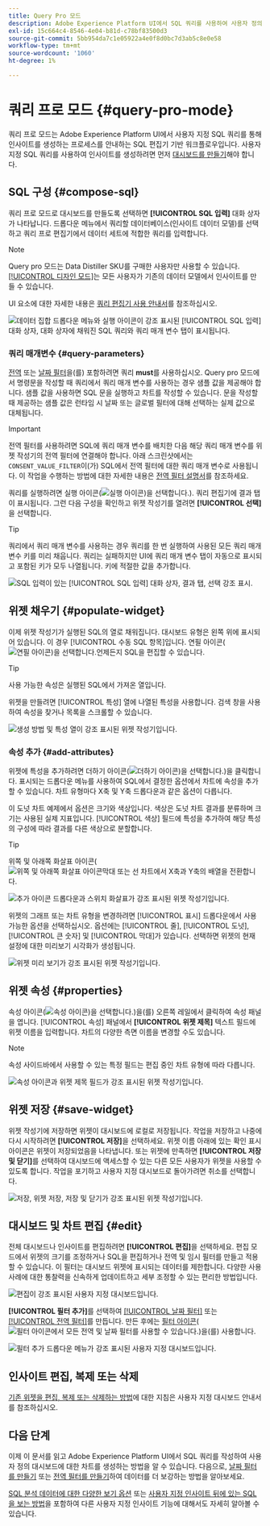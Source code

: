 ```yaml
---
title: Query Pro 모드
description: Adobe Experience Platform UI에서 SQL 쿼리를 사용하여 사용자 정의 대시보드용 차트를 생성하는 방법에 대해 알아봅니다.
exl-id: 15c664c4-8546-4e04-b81d-c78bf83500d3
source-git-commit: 5bb954da7c1e05922a4e0f8d0bc7d3ab5c8e0e58
workflow-type: tm+mt
source-wordcount: '1060'
ht-degree: 1%

---
```


# 쿼리 프로 모드 {#query-pro-mode}

쿼리 프로 모드는 Adobe Experience Platform UI에서 사용자 지정 SQL 쿼리를 통해 인사이트를 생성하는 프로세스를 안내하는 SQL 편집기 기반 워크플로우입니다. 사용자 지정 SQL 쿼리를 사용하여 인사이트를 생성하려면 먼저 [대시보드를 만들기](./overview.md#create-custom-dashboard)해야 합니다.

## SQL 구성 {#compose-sql}

쿼리 프로 모드로 대시보드를 만들도록 선택하면 **[!UICONTROL SQL 입력]** 대화 상자가 나타납니다. 드롭다운 메뉴에서 쿼리할 데이터베이스(인사이트 데이터 모델)를 선택하고 쿼리 프로 편집기에서 데이터 세트에 적합한 쿼리를 입력합니다.

>[!NOTE]
>
>Query pro 모드는 Data Distiller SKU를 구매한 사용자만 사용할 수 있습니다. [[!UICONTROL 디자인 모드]](../../user-defined-dashboards.md)는 모든 사용자가 기존의 데이터 모델에서 인사이트를 만들 수 있습니다.

UI 요소에 대한 자세한 내용은 [쿼리 편집기 사용 안내서](../../../query-service/ui/user-guide.md#query-authoring)를 참조하십시오.

![데이터 집합 드롭다운 메뉴와 실행 아이콘이 강조 표시된 [!UICONTROL SQL 입력] 대화 상자, 대화 상자에 채워진 SQL 쿼리와 쿼리 매개 변수 탭이 표시됩니다.](../../images/customizable-insights/enter-sql-database-dropdown.png)

### 쿼리 매개변수 {#query-parameters}

[전역](./filters/global-filter.md) 또는 [날짜 필터](./filters/date-filter.md)을(를) 포함하려면 쿼리 **must**&#x200B;를 사용하십시오. Query pro 모드에서 명령문을 작성할 때 쿼리에서 쿼리 매개 변수를 사용하는 경우 샘플 값을 제공해야 합니다. 샘플 값을 사용하면 SQL 문을 실행하고 차트를 작성할 수 있습니다. 문을 작성할 때 제공하는 샘플 값은 런타임 시 날짜 또는 글로벌 필터에 대해 선택하는 실제 값으로 대체됩니다.



>[!IMPORTANT]
>
>전역 필터를 사용하려면 SQL에 쿼리 매개 변수를 배치한 다음 해당 쿼리 매개 변수를 위젯 작성기의 전역 필터에 연결해야 합니다. 아래 스크린샷에서는 `CONSENT_VALUE_FILTER`이(가) SQL에서 전역 필터에 대한 쿼리 매개 변수로 사용됩니다. 이 작업을 수행하는 방법에 대한 자세한 내용은 [전역 필터 설명서](./filters/global-filter.md#enable-global-filter)를 참조하세요.

쿼리를 실행하려면 실행 아이콘(![실행 아이콘)을 선택합니다.](../../images/customizable-insights/run-icon.png)). 쿼리 편집기에 결과 탭이 표시됩니다. 그런 다음 구성을 확인하고 위젯 작성기를 열려면 **[!UICONTROL 선택]**&#x200B;을 선택합니다.

>[!TIP]
>
>쿼리에서 쿼리 매개 변수를 사용하는 경우 쿼리를 한 번 실행하여 사용된 모든 쿼리 매개 변수 키를 미리 채웁니다. 쿼리는 실패하지만 UI에 쿼리 매개 변수 탭이 자동으로 표시되고 포함된 키가 모두 나열됩니다. 키에 적절한 값을 추가합니다.

![SQL 입력이 있는 [!UICONTROL SQL 입력] 대화 상자, 결과 탭, 선택 강조 표시.](../../images/customizable-insights/enter-sql-select.png)

## 위젯 채우기 {#populate-widget}

이제 위젯 작성기가 실행된 SQL의 열로 채워집니다. 대시보드 유형은 왼쪽 위에 표시되어 있습니다. 이 경우 [!UICONTROL 수동 SQL 항목]입니다. 연필 아이콘(![연필 아이콘)을 선택합니다.언제든지 SQL을 편집할 수 있습니다.](../../images/customizable-insights/edit-icon.png)

>[!TIP]
>
>사용 가능한 속성은 실행된 SQL에서 가져온 열입니다.

위젯을 만들려면 [!UICONTROL 특성] 열에 나열된 특성을 사용합니다. 검색 창을 사용하여 속성을 찾거나 목록을 스크롤할 수 있습니다.

![생성 방법 및 특성 열이 강조 표시된 위젯 작성기입니다.](../../images/customizable-insights/creation-method-and-attribute-column.png)

### 속성 추가 {#add-attributes}

위젯에 특성을 추가하려면 더하기 아이콘(![더하기 아이콘)을 선택합니다.](../../images/customizable-insights/add-icon.png))을 클릭합니다. 표시되는 드롭다운 메뉴를 사용하여 SQL에서 결정한 옵션에서 차트에 속성을 추가할 수 있습니다. 차트 유형마다 X축 및 Y축 드롭다운과 같은 옵션이 다릅니다.

이 도넛 차트 예제에서 옵션은 크기와 색상입니다. 색상은 도넛 차트 결과를 분류하며 크기는 사용된 실제 지표입니다. [!UICONTROL 색상] 필드에 특성을 추가하여 해당 특성의 구성에 따라 결과를 다른 색상으로 분할합니다.

>[!TIP]
>
>위쪽 및 아래쪽 화살표 아이콘(![위쪽 및 아래쪽 화살표 아이콘막대 또는 선 차트에서 X축과 Y축의 배열을 전환합니다.](../../images/customizable-insights/switch-axis-icon.png)

![추가 아이콘 드롭다운과 스위치 화살표가 강조 표시된 위젯 작성기입니다.](../../images/customizable-insights/add-icon-and-switch-arrows.png)

위젯의 그래프 또는 차트 유형을 변경하려면 [!UICONTROL 표시] 드롭다운에서 사용 가능한 옵션을 선택하십시오. 옵션에는 [!UICONTROL 줄], [!UICONTROL 도넛], [!UICONTROL 큰 숫자] 및 [!UICONTROL 막대]가 있습니다. 선택하면 위젯의 현재 설정에 대한 미리보기 시각화가 생성됩니다.

![위젯 미리 보기가 강조 표시된 위젯 작성기입니다.](../../images/customizable-insights/widget-preview.png)

## 위젯 속성 {#properties}

속성 아이콘(![속성 아이콘)을 선택합니다.](../../images/customizable-insights/properties-icon.png))을(를) 오른쪽 레일에서 클릭하여 속성 패널을 엽니다. [!UICONTROL 속성] 패널에서 **[!UICONTROL 위젯 제목]** 텍스트 필드에 위젯 이름을 입력합니다. 차트의 다양한 측면 이름을 변경할 수도 있습니다.

>[!NOTE]
>
>속성 사이드바에서 사용할 수 있는 특정 필드는 편집 중인 차트 유형에 따라 다릅니다.

![속성 아이콘과 위젯 제목 필드가 강조 표시된 위젯 작성기입니다.](../../images/customizable-insights/widget-properties-title-text.png)

## 위젯 저장 {#save-widget}

위젯 작성기에 저장하면 위젯이 대시보드에 로컬로 저장됩니다. 작업을 저장하고 나중에 다시 시작하려면 **[!UICONTROL 저장]**&#x200B;을 선택하세요. 위젯 이름 아래에 있는 확인 표시 아이콘은 위젯이 저장되었음을 나타냅니다. 또는 위젯에 만족하면 **[!UICONTROL 저장 및 닫기]**&#x200B;를 선택하여 대시보드에 액세스할 수 있는 다른 모든 사용자가 위젯을 사용할 수 있도록 합니다. 작업을 포기하고 사용자 지정 대시보드로 돌아가려면 취소를 선택합니다.

![저장, 위젯 저장, 저장 및 닫기가 강조 표시된 위젯 작성기입니다.](../../images/customizable-insights/insight-saved.png)

## 대시보드 및 차트 편집 {#edit}

전체 대시보드나 인사이트를 편집하려면 **[!UICONTROL 편집]**&#x200B;을 선택하세요. 편집 모드에서 위젯의 크기를 조정하거나 SQL을 편집하거나 전역 및 임시 필터를 만들고 적용할 수 있습니다. 이 필터는 대시보드 위젯에 표시되는 데이터를 제한합니다. 다양한 사용 사례에 대한 통찰력을 신속하게 업데이트하고 세부 조정할 수 있는 편리한 방법입니다.

![편집이 강조 표시된 사용자 지정 대시보드입니다.](../../images/customizable-insights/edit-dashboard.png)

**[!UICONTROL 필터 추가]**&#x200B;를 선택하여 [[!UICONTROL 날짜 필터]](#create-date-filter) 또는 [[!UICONTROL 전역 필터]](#create-global-filter)를 만듭니다. 만든 후에는 [필터 아이콘](#select-global-filter)(![필터 아이콘에서 모든 전역 및 날짜 필터를 사용할 수 있습니다.](../../images/customizable-insights/filter.png))을(를) 사용합니다.

![필터 추가 드롭다운 메뉴가 강조 표시된 사용자 지정 대시보드입니다.](../../images/customizable-insights/add-filter.png)

## 인사이트 편집, 복제 또는 삭제

[기존 위젯을 편집, 복제 또는 삭제하는 방법](../../user-defined-dashboards.md#duplicate)에 대한 지침은 사용자 지정 대시보드 안내서를 참조하십시오.

## 다음 단계

이제 이 문서를 읽고 Adobe Experience Platform UI에서 SQL 쿼리를 작성하여 사용자 정의 대시보드에 대한 차트를 생성하는 방법을 알 수 있습니다. 다음으로, [날짜 필터를 만들기](./filters/date-filter.md) 또는 [전역 필터를 만들기](./filters/global-filter.md)하여 데이터를 더 보강하는 방법을 알아보세요.

[SQL 분석 데이터에 대한 다양한 보기 옵션](./view-more.md) 또는 [사용자 지정 인사이트 뒤에 있는 SQL을 보는 방법](./view-sql.md)을 포함하여 다른 사용자 지정 인사이트 기능에 대해서도 자세히 알아볼 수 있습니다.
